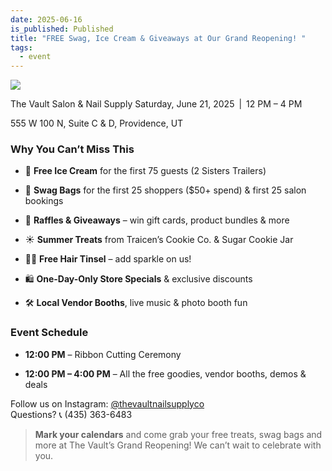 ```yaml
---
date: 2025-06-16
is_published: Published
title: "FREE Swag, Ice Cream & Giveaways at Our Grand Reopening! "
tags:
  - event
---
```

![](/media/Screenshot%202025-06-16%20at%202.36.38%E2%80%AFPM.png)

The Vault Salon & Nail Supply Saturday, June 21, 2025 | 12 PM – 4 PM

555 W 100 N, Suite C & D, Providence, UT

### Why You Can’t Miss This

*   🍦 **Free Ice Cream** for the first 75 guests (2 Sisters Trailers)
    
*   🎁 **Swag Bags** for the first 25 shoppers ($50+ spend) & first 25 salon bookings
    
*   🎉 **Raffles & Giveaways** – win gift cards, product bundles & more
    
*   ☀️ **Summer Treats** from Traicen’s Cookie Co. & Sugar Cookie Jar
    
*   💇‍♀️ **Free Hair Tinsel** – add sparkle on us!
    
*   🛍️ **One-Day-Only Store Specials** & exclusive discounts
    
*   🛠 **Local Vendor Booths**, live music & photo booth fun
    

### Event Schedule

*   **12:00 PM** – Ribbon Cutting Ceremony
    
*   **12:00 PM – 4:00 PM** – All the free goodies, vendor booths, demos & deals
    

Follow us on Instagram: [@thevaultnailsupplyco](https://instagram.com/thevaultnailsupplyco)  
Questions? 📞 (435) 363-6483

> **Mark your calendars** and come grab your free treats, swag bags and more at The Vault’s Grand Reopening! We can’t wait to celebrate with you.
